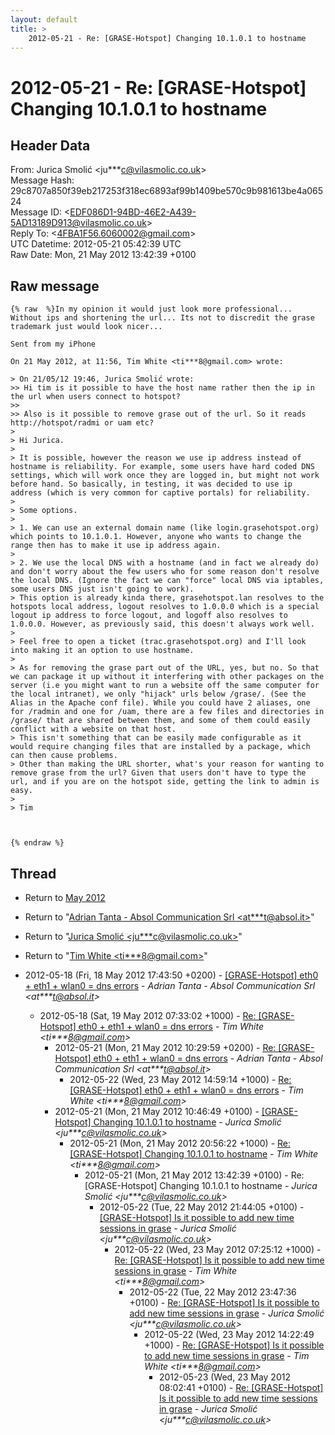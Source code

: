 ```yaml
---
layout: default
title: >
    2012-05-21 - Re: [GRASE-Hotspot] Changing 10.1.0.1 to hostname
---
```


# 2012-05-21 - Re: [GRASE-Hotspot] Changing 10.1.0.1 to hostname

## Header Data

From: Jurica Smolić \<ju***c@vilasmolic.co.uk\><br>
Message Hash: 29c8707a850f39eb217253f318ec6893af99b1409be570c9b981613be4a06524<br>
Message ID: \<EDF086D1-94BD-46E2-A439-5AD13189D913@vilasmolic.co.uk\><br>
Reply To: \<4FBA1F56.6060002@gmail.com\><br>
UTC Datetime: 2012-05-21 05:42:39 UTC<br>
Raw Date: Mon, 21 May 2012 13:42:39 +0100<br>

## Raw message

```
{% raw  %}In my opinion it would just look more professional... Without ips and shortening the url... Its not to discredit the grase trademark just would look nicer...

Sent from my iPhone

On 21 May 2012, at 11:56, Tim White <ti***8@gmail.com> wrote:

> On 21/05/12 19:46, Jurica Smolić wrote:
>> Hi tim is it possible to have the host name rather then the ip in the url when users connect to hotspot?
>> 
>> Also is it possible to remove grase out of the url. So it reads http://hotspot/radmi or uam etc?
> 
> Hi Jurica.
> 
> It is possible, however the reason we use ip address instead of hostname is reliability. For example, some users have hard coded DNS settings, which will work once they are logged in, but might not work before hand. So basically, in testing, it was decided to use ip address (which is very common for captive portals) for reliability.
> 
> Some options.
> 
> 1. We can use an external domain name (like login.grasehotspot.org) which points to 10.1.0.1. However, anyone who wants to change the range then has to make it use ip address again.
> 
> 2. We use the local DNS with a hostname (and in fact we already do) and don't worry about the few users who for some reason don't resolve the local DNS. (Ignore the fact we can "force" local DNS via iptables, some users DNS just isn't going to work).
> This option is already kinda there, grasehotspot.lan resolves to the hotspots local address, logout resolves to 1.0.0.0 which is a special logout ip address to force logout, and logoff also resolves to 1.0.0.0. However, as previously said, this doesn't always work well.
> 
> Feel free to open a ticket (trac.grasehotspot.org) and I'll look into making it an option to use hostname.
> 
> As for removing the grase part out of the URL, yes, but no. So that we can package it up without it interfering with other packages on the server (i.e you might want to run a website off the same computer for the local intranet), we only "hijack" urls below /grase/. (See the Alias in the Apache conf file). While you could have 2 aliases, one for /radmin and one for /uam, there are a few files and directories in /grase/ that are shared between them, and some of them could easily conflict with a website on that host.
> This isn't something that can be easily made configurable as it would require changing files that are installed by a package, which can then cause problems.
> Other than making the URL shorter, what's your reason for wanting to remove grase from the url? Given that users don't have to type the url, and if you are on the hotspot side, getting the link to admin is easy.
> 
> Tim



{% endraw %}
```

## Thread

+ Return to [May 2012](/archive/2012/05)

+ Return to "[Adrian Tanta - Absol Communication Srl <at***t<span>@</span>absol.it>](/authors/at___t_at_absol_it)"
+ Return to "[Jurica Smolić <ju***c<span>@</span>vilasmolic.co.uk>](/authors/ju___c_at_vilasmolic_co_uk)"
+ Return to "[Tim White <ti***8<span>@</span>gmail.com>](/authors/ti___8_at_gmail_com)"

+ 2012-05-18 (Fri, 18 May 2012 17:43:50 +0200) - [[GRASE-Hotspot] eth0 + eth1 + wlan0 = dns errors](/archive/2012/05/eefa8c93aea561af4601b872076a66c1680fb30d678b5d2b11036c8676ac07bb) - _Adrian Tanta - Absol Communication Srl \<at***t@absol.it\>_
  + 2012-05-18 (Sat, 19 May 2012 07:33:02 +1000) - [Re: [GRASE-Hotspot] eth0 + eth1 + wlan0 = dns errors](/archive/2012/05/ca625a35f39e68008682c715e45bd1aa9010859dfb7bd4f5963de51b26520de8) - _Tim White \<ti***8@gmail.com\>_
    + 2012-05-21 (Mon, 21 May 2012 10:29:59 +0200) - [Re: [GRASE-Hotspot] eth0 + eth1 + wlan0 = dns errors](/archive/2012/05/7001d9fb90603018965d7f3b97dba8dc818e4a611cfcc729d0b784f13736025d) - _Adrian Tanta - Absol Communication Srl \<at***t@absol.it\>_
      + 2012-05-22 (Wed, 23 May 2012 14:59:14 +1000) - [Re: [GRASE-Hotspot] eth0 + eth1 + wlan0 = dns errors](/archive/2012/05/e5ff7dac62831ed6d1df55fd2de2ad6b2639781aad7522c242b3ad19f92d2acf) - _Tim White \<ti***8@gmail.com\>_
    + 2012-05-21 (Mon, 21 May 2012 10:46:49 +0100) - [[GRASE-Hotspot] Changing 10.1.0.1 to hostname](/archive/2012/05/b95415d25399a8ed66dbb4e1426e0dc0f5028a955fb39d725815ec5df3c17ef7) - _Jurica Smolić \<ju***c@vilasmolic.co.uk\>_
      + 2012-05-21 (Mon, 21 May 2012 20:56:22 +1000) - [Re: [GRASE-Hotspot] Changing 10.1.0.1 to hostname](/archive/2012/05/88ded0606a73d7bb583c8f41f97629a89edd18598044816b1e99f58617a211db) - _Tim White \<ti***8@gmail.com\>_
        + 2012-05-21 (Mon, 21 May 2012 13:42:39 +0100) - Re: [GRASE-Hotspot] Changing 10.1.0.1 to hostname - _Jurica Smolić \<ju***c@vilasmolic.co.uk\>_
          + 2012-05-22 (Tue, 22 May 2012 21:44:05 +0100) - [[GRASE-Hotspot] Is it possible to add new time sessions in grase](/archive/2012/05/d3e97a47fbc26e02d11b204d1def376da3c35af27c4eb48593b1b9b910d2ac0a) - _Jurica Smolić \<ju***c@vilasmolic.co.uk\>_
            + 2012-05-22 (Wed, 23 May 2012 07:25:12 +1000) - [Re: [GRASE-Hotspot] Is it possible to add new time sessions in grase](/archive/2012/05/8abb66e1ccecc475cdb222ea9c735b38d4ea56389582a140c7aa1d0292a3c743) - _Tim White \<ti***8@gmail.com\>_
              + 2012-05-22 (Tue, 22 May 2012 23:47:36 +0100) - [Re: [GRASE-Hotspot] Is it possible to add new time sessions in grase](/archive/2012/05/d92a9995d5b9ce2ced1540f7b273d8c35fc9ed8f18a26b7c6aa84d5abba82c1f) - _Jurica Smolić \<ju***c@vilasmolic.co.uk\>_
                + 2012-05-22 (Wed, 23 May 2012 14:22:49 +1000) - [Re: [GRASE-Hotspot] Is it possible to add new time sessions in grase](/archive/2012/05/f12bf8e49016166a4d26be5c633b97aecf5ce5656ae2acc329fc48102207cd39) - _Tim White \<ti***8@gmail.com\>_
                  + 2012-05-23 (Wed, 23 May 2012 08:02:41 +0100) - [Re: [GRASE-Hotspot] Is it possible to add new time sessions in grase](/archive/2012/05/cd6b895b60276f50052cadf03e444630d456bbbeeec07aa5eb0af950d2a21156) - _Jurica Smolić \<ju***c@vilasmolic.co.uk\>_

